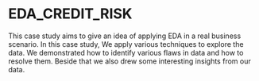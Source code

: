# EDA_CREDIT_RISK
This case study aims to give an idea of applying EDA in a real business scenario. In this case study, We apply various techniques to explore the data.
We demonstrated how to identify various flaws in data and how to resolve them.
Beside that we also drew some interesting insights from our data.

